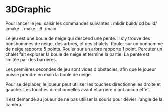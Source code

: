 # 3DGraphic

Pour lancer le jeu, saisir les commandes suivantes :
mkdir build/
cd build/
cmake ..
make -j9
./main

Le jeu est une boule de neige qui descend une pente. Il s'y trouve des
bonshommes de neige, des arbres, et des chalets.
Rouler sur un bonhomme de neige rapporte 5 points.
Rouler sur un arbre rapporte 1 point.
Percuter un chalet fait exploser la boule de neige et termine la partie.
La pente est limitée par des barrières.

Les premières secondes de jeu sont vides d'obstacles, afin que le joueur puisse
prendre en main la boule de neige.

Pour se déplacer, le joueur peut utiliser les touches directionnelles droite et gauche.
Les touches directionnelles avant et arrière n'ont aucun effet.

Il est demandé au joueur de ne pas utiliser la souris pour dévier l'angle de la caméra.
